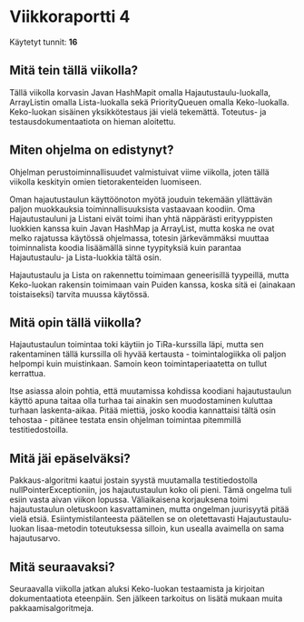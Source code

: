 # Viikkoraportti 4

Käytetyt tunnit: __16__

## Mitä tein tällä viikolla?

Tällä viikolla korvasin Javan HashMapit omalla Hajautustaulu-luokalla, ArrayListin omalla Lista-luokalla sekä PriorityQueuen omalla Keko-luokalla. Keko-luokan sisäinen yksikkötestaus jäi vielä tekemättä. Toteutus- ja testausdokumentaatiota on hieman aloitettu.

## Miten ohjelma on edistynyt?

Ohjelman perustoiminnallisuudet valmistuivat viime viikolla, joten tällä viikolla keskityin omien tietorakenteiden luomiseen.

Oman hajautustaulun käyttöönoton myötä jouduin tekemään yllättävän paljon muokkauksia toiminnallisuuksista vastaavaan koodiin. Oma Hajautustauluni ja Listani eivät toimi ihan yhtä näppärästi erityyppisten luokkien kanssa kuin Javan HashMap ja ArrayList, mutta koska ne ovat melko rajatussa käytössä ohjelmassa, totesin järkevämmäksi muuttaa toiminnalista koodia lisäämällä sinne tyypityksiä kuin parantaa Hajautustaulu- ja Lista-luokkia tältä osin.

Hajautustaulu ja Lista on rakennettu toimimaan geneerisillä tyypeillä, mutta Keko-luokan rakensin toimimaan vain Puiden kanssa, koska sitä ei (ainakaan toistaiseksi) tarvita muussa käytössä.

## Mitä opin tällä viikolla?

Hajautustaulun toimintaa toki käytiin jo TiRa-kurssilla läpi, mutta sen rakentaminen tällä kurssilla oli hyvää kertausta - toimintalogiikka oli paljon helpompi kuin muistinkaan. Samoin keon toimintaperiaatetta on tullut kerrattua.

Itse asiassa aloin pohtia, että muutamissa kohdissa koodiani hajautustaulun käyttö apuna taitaa olla turhaa tai ainakin sen muodostaminen kuluttaa turhaan laskenta-aikaa. Pitää miettiä, josko koodia kannattaisi tältä osin tehostaa - pitänee testata ensin ohjelman toimintaa pitemmillä testitiedostoilla.

## Mitä jäi epäselväksi?

Pakkaus-algoritmi kaatui jostain syystä muutamalla testitiedostolla nullPointerExceptioniin, jos hajautustaulun koko oli pieni. Tämä ongelma tuli esiin vasta aivan viikon lopussa. Väliaikaisena korjauksena toimi hajautustaulun oletuskoon kasvattaminen, mutta ongelman juurisyytä pitää vielä etsiä. Esiintymistilanteesta päätellen se on oletettavasti Hajautustaulu-luokan lisaa-metodin toteutuksessa silloin, kun usealla avaimella on sama hajautusarvo.

## Mitä seuraavaksi?

Seuraavalla viikolla jatkan aluksi Keko-luokan testaamista ja kirjoitan dokumentaatiota eteenpäin. Sen jälkeen tarkoitus on lisätä mukaan muita pakkaamisalgoritmeja.
